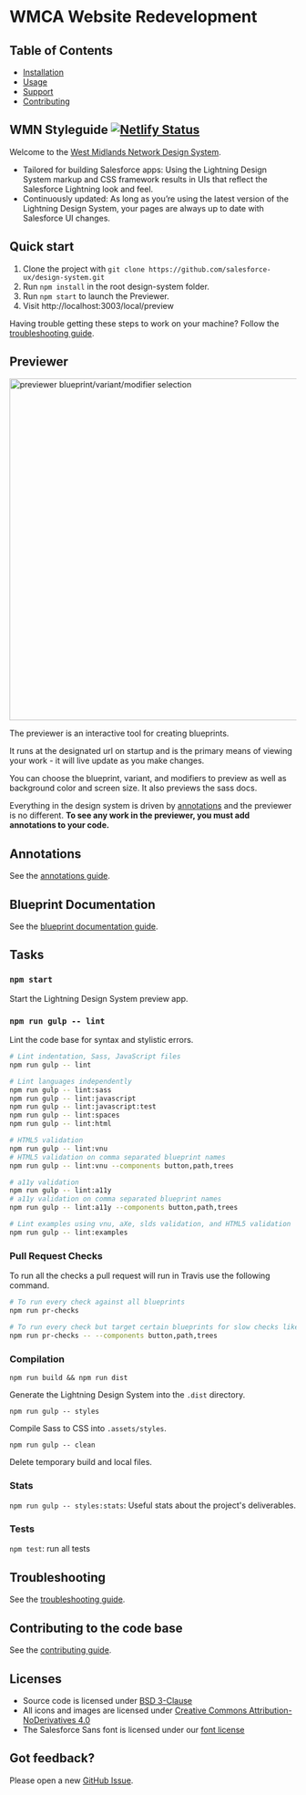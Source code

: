 # WMCA Website Redevelopment

## Table of Contents

- [Installation](#installation)
- [Usage](#usage)
- [Support](#support)
- [Contributing](#contributing)

## WMN Styleguide [![Netlify Status](https://api.netlify.com/api/v1/badges/dff99875-8f09-42b9-bb99-3a43f8c0e697/deploy-status)](https://app.netlify.com/sites/wmca/deploys)

Welcome to the [West Midlands Network Design System](https://wmnetwork.netlify.com/).

- Tailored for building Salesforce apps: Using the Lightning Design System markup and CSS framework results in UIs that reflect the Salesforce Lightning look and feel.
- Continuously updated: As long as you’re using the latest version of the Lightning Design System, your pages are always up to date with Salesforce UI changes.

## Quick start

1. Clone the project with `git clone https://github.com/salesforce-ux/design-system.git`
2. Run `npm install` in the root design-system folder.
3. Run `npm start` to launch the Previewer.
4. Visit http://localhost:3003/local/preview

Having trouble getting these steps to work on your machine? Follow the [troubleshooting guide](guidelines/TROUBLESHOOTING.md).

## Previewer

<img src="docs/previewer.v1.jpg" alt="previewer blueprint/variant/modifier selection" width="600px"/>

The previewer is an interactive tool for creating blueprints.

It runs at the designated url on startup and is the primary means of viewing your work - it will live update as you make changes.

You can choose the blueprint, variant, and modifiers to preview as well as background color and screen size. It also previews the sass docs.

Everything in the design system is driven by [annotations](guidelines/ANNOTATIONS.md) and the previewer is no different. **To see any work in the previewer, you must add annotations to your code.**

## Annotations

See the <a href="guidelines/ANNOTATIONS.md">annotations guide</a>.

## Blueprint Documentation

See the <a href="guidelines/BLUEPRINT_DOCUMENTATION.md">blueprint documentation guide</a>.

## Tasks

### `npm start`

Start the Lightning Design System preview app.

### `npm run gulp -- lint`

Lint the code base for syntax and stylistic errors.

```bash
# Lint indentation, Sass, JavaScript files
npm run gulp -- lint

# Lint languages independently
npm run gulp -- lint:sass
npm run gulp -- lint:javascript
npm run gulp -- lint:javascript:test
npm run gulp -- lint:spaces
npm run gulp -- lint:html

# HTML5 validation
npm run gulp -- lint:vnu
# HTML5 validation on comma separated blueprint names
npm run gulp -- lint:vnu --components button,path,trees

# a11y validation
npm run gulp -- lint:a11y
# a11y validation on comma separated blueprint names
npm run gulp -- lint:a11y --components button,path,trees

# Lint examples using vnu, aXe, slds validation, and HTML5 validation
npm run gulp -- lint:examples
```

### Pull Request Checks

To run all the checks a pull request will run in Travis use the following command.

```bash
# To run every check against all blueprints
npm run pr-checks

# To run every check but target certain blueprints for slow checks like aXe and vnu
npm run pr-checks -- --components button,path,trees
```

### Compilation

`npm run build && npm run dist`

Generate the Lightning Design System into the `.dist` directory.

`npm run gulp -- styles`

Compile Sass to CSS into `.assets/styles`.

`npm run gulp -- clean`

Delete temporary build and local files.

### Stats

`npm run gulp -- styles:stats`: Useful stats about the project's deliverables.

### Tests

`npm test`: run all tests

## Troubleshooting

See the <a href="guidelines/TROUBLESHOOTING.md">troubleshooting guide</a>.

## Contributing to the code base

See the <a href="CONTRIBUTING.md">contributing guide</a>.

## Licenses

- Source code is licensed under [BSD 3-Clause](https://git.io/sfdc-license)
- All icons and images are licensed under [Creative Commons Attribution-NoDerivatives 4.0](https://github.com/salesforce-ux/licenses/blob/master/LICENSE-icons-images.txt)
- The Salesforce Sans font is licensed under our [font license](https://github.com/salesforce-ux/licenses/blob/master/LICENSE-font.txt)

## Got feedback?

Please open a new <a href="https://github.com/salesforce-ux/design-system/issues">GitHub Issue</a>.

